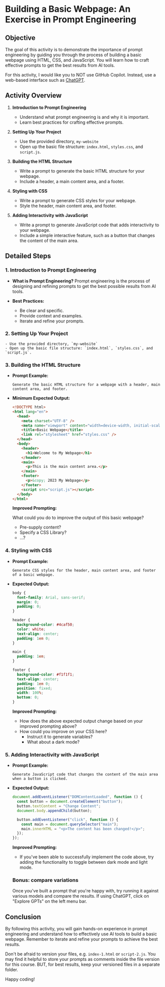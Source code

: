 # Building a Basic Webpage: An Exercise in Prompt Engineering

## Objective

The goal of this activity is to demonstrate the importance of prompt engineering by guiding you through the process of building a basic webpage using HTML, CSS, and JavaScript. You will learn how to craft effective prompts to get the best results from AI tools.

For this activity, I would like you to NOT use GitHub Copilot. Instead, use a web-based interface such as [ChatGPT](https://chatgpt.com/).

## Activity Overview

1. **Introduction to Prompt Engineering**

   - Understand what prompt engineering is and why it is important.
   - Learn best practices for crafting effective prompts.

2. **Setting Up Your Project**

   - Use the provided directory, `my-website`
   - Open up the basic file structure: `index.html`, `styles.css`, and `script.js`.

3. **Building the HTML Structure**

   - Write a prompt to generate the basic HTML structure for your webpage.
   - Include a header, a main content area, and a footer.

4. **Styling with CSS**

   - Write a prompt to generate CSS styles for your webpage.
   - Style the header, main content area, and footer.

5. **Adding Interactivity with JavaScript**
   - Write a prompt to generate JavaScript code that adds interactivity to your webpage.
   - Include a simple interactive feature, such as a button that changes the content of the main area.

## Detailed Steps

### 1. Introduction to Prompt Engineering

- **What is Prompt Engineering?**
  Prompt engineering is the process of designing and refining prompts to get the best possible results from AI tools.

- **Best Practices:**
  - Be clear and specific.
  - Provide context and examples.
  - Iterate and refine your prompts.

### 2. Setting Up Your Project

    - Use the provided directory, `my-website`
    - Open up the basic file structure: `index.html`, `styles.css`, and `script.js`.

### 3. Building the HTML Structure

- **Prompt Example:**

  ```
  Generate the basic HTML structure for a webpage with a header, main content area, and footer.
  ```

- **Minimum Expected Output:**

  ```html
  <!DOCTYPE html>
  <html lang="en">
    <head>
      <meta charset="UTF-8" />
      <meta name="viewport" content="width=device-width, initial-scale=1.0" />
      <title>Basic Webpage</title>
      <link rel="stylesheet" href="styles.css" />
    </head>
    <body>
      <header>
        <h1>Welcome to My Webpage</h1>
      </header>
      <main>
        <p>This is the main content area.</p>
      </main>
      <footer>
        <p>&copy; 2023 My Webpage</p>
      </footer>
      <script src="script.js"></script>
    </body>
  </html>
  ```

  **Improved Prompting:**

  What could you do to improve the output of this basic webpage?

  - Pre-supply content?
  - Specify a CSS Library?
  - ...?

### 4. Styling with CSS

- **Prompt Example:**

  ```
  Generate CSS styles for the header, main content area, and footer of a basic webpage.
  ```

- **Expected Output:**

  ```css
  body {
    font-family: Arial, sans-serif;
    margin: 0;
    padding: 0;
  }

  header {
    background-color: #4caf50;
    color: white;
    text-align: center;
    padding: 1em 0;
  }

  main {
    padding: 1em;
  }

  footer {
    background-color: #f1f1f1;
    text-align: center;
    padding: 1em 0;
    position: fixed;
    width: 100%;
    bottom: 0;
  }
  ```

  **Improved Prompting:**

  - How does the above expected output change based on your improved prompting above?
  - How could you improve on your CSS here?
    - Instruct it to generate variables?
    - What about a dark mode?

### 5. Adding Interactivity with JavaScript

- **Prompt Example:**

  ```
  Generate JavaScript code that changes the content of the main area when a button is clicked.
  ```

- **Expected Output:**

  ```javascript
  document.addEventListener("DOMContentLoaded", function () {
    const button = document.createElement("button");
    button.textContent = "Change Content";
    document.body.appendChild(button);

    button.addEventListener("click", function () {
      const main = document.querySelector("main");
      main.innerHTML = "<p>The content has been changed!</p>";
    });
  });
  ```

  **Improved Prompting:**

  - If you've been able to successfully implement the code above, try adding the functionality to toggle between dark mode and light mode.

  ### Bonus: compare variations

  Once you've built a prompt that you're happy with, try running it against various models and compare the results. If using ChatGPT, click on "Explore GPTs" on the left menu bar.

## Conclusion

By following this activity, you will gain hands-on experience in prompt engineering and understand how to effectively use AI tools to build a basic webpage. Remember to iterate and refine your prompts to achieve the best results.

Don't be afraid to version your files, e.g. `index-1.html` or `script-2.js`. You may find it helpful to store your prompts as comments inside the file version for this course. BUT, for best results, keep your versioned files in a separate folder.

Happy coding!
